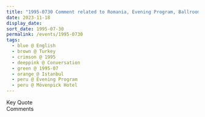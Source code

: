 ```yaml
---
title: "1995-0730 Comment related to Romania, Evening Program, Ballroom, Mövenpick Hotel, Balmumcu, Barbaros Blv. No:165, 34349 Beşiktaş, Istanbul, Turkey (date not sure)"
date: 2023-11-18
display_date: 
sort_date: 1995-07-30
permalink: /events/1995-0730
tags:
  - blue @ English
  - brown @ Turkey
  - crimson @ 1995
  - deeppink @ Conversation
  - green @ 1995-07
  - orange @ Istanbul
  - peru @ Evening Program
  - peru @ Mövenpick Hotel
---
```


<wave-list>
  <list-title color="green" width="75">Key Quote</list-title>
  <list-item color="BlanchedAlmond"  width="200"></list-item>
  <list-item color="Lavender"></list-item>
  <list-item color="BlanchedAlmond"></list-item>
</wave-list>

<br>

<wave-list>
  <list-title color="green" width="75">Comments</list-title>
  <list-item color="BlanchedAlmond"  width="200"></list-item>
  <list-item color="Lavender"></list-item>
  <list-item color="BlanchedAlmond"></list-item>
</wave-list>